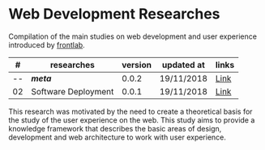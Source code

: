 # Web Development Researches

Compilation of the main studies on web development and user experience introduced by [frontlab](https://faelplg.github.io/frontlab/).

\# | researches                 | version | updated at  | links
---|----------------------------|---------|-------------|------
-- | _**meta**_                 | 0.0.2   | 19/11/2018  | [Link](https://github.com/faelplg/web-development-researches)
02 | Software Deployment        | 0.0.1   | 19/11/2018  | [Link](https://github.com/faelplg/web-development-researches/tree/master/deployment)

This research was motivated by the need to create a theoretical basis for the study of the user experience on the web. This study aims to provide a knowledge framework that describes the basic areas of design, development and web architecture to work with user experience.
